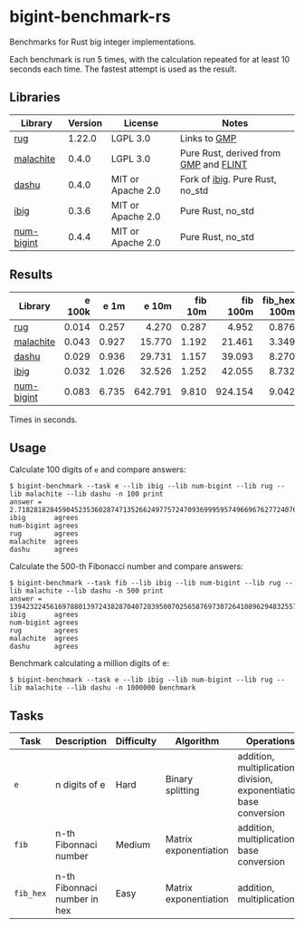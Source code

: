 # bigint-benchmark-rs

Benchmarks for Rust big integer implementations.

Each benchmark is run 5 times, with the calculation repeated for at least 10 seconds each time.
The fastest attempt is used as the result.

## Libraries

| Library                                           | Version | License           | Notes                                                                                    |
|---------------------------------------------------|---------|-------------------|------------------------------------------------------------------------------------------|
| [rug](https://crates.io/crates/rug)               | 1.22.0  | LGPL 3.0          | Links to [GMP](https://gmplib.org/)                                                      |
| [malachite](https://crates.io/crates/malachite)   | 0.4.0   | LGPL 3.0          | Pure Rust, derived from [GMP](https://gmplib.org) and [FLINT](https://www.flintlib.org/) |
| [dashu](https://crates.io/crates/dashu)           | 0.4.0   | MIT or Apache 2.0 | Fork of [ibig](https://crates.io/crates/ibig). Pure Rust, no_std                         |
| [ibig](https://crates.io/crates/ibig)             | 0.3.6   | MIT or Apache 2.0 | Pure Rust, no_std                                                                        |
| [num-bigint](https://crates.io/crates/num-bigint) | 0.4.4   | MIT or Apache 2.0 | Pure Rust, no_std                                                                        |


## Results

| Library                                           | e 100k |  e 1m |   e 10m | fib 10m | fib 100m | fib_hex 100m |
|---------------------------------------------------|-------:|------:|--------:|--------:|---------:|-------------:|
| [rug](https://crates.io/crates/rug)               |  0.014 | 0.257 |   4.270 |   0.287 |    4.952 |        0.876 |
| [malachite](https://crates.io/crates/malachite)   |  0.043 | 0.927 |  15.770 |   1.192 |   21.461 |        3.349 |
| [dashu](https://crates.io/crates/dashu)           |  0.029 | 0.936 |  29.731 |   1.157 |   39.093 |        8.270 |
| [ibig](https://crates.io/crates/ibig)             |  0.032 | 1.026 |  32.526 |   1.252 |   42.055 |        8.732 |
| [num-bigint](https://crates.io/crates/num-bigint) |  0.083 | 6.735 | 642.791 |   9.810 |  924.154 |        9.042 |

Times in seconds.

## Usage

Calculate 100 digits of `e` and compare answers:
```
$ bigint-benchmark --task e --lib ibig --lib num-bigint --lib rug --lib malachite --lib dashu -n 100 print                                             
answer = 2.718281828459045235360287471352662497757247093699959574966967627724076630353547594571382178525166427
ibig       agrees
num-bigint agrees
rug        agrees
malachite  agrees
dashu      agrees
```

Calculate the 500-th Fibonacci number and compare answers:
```
$ bigint-benchmark --task fib --lib ibig --lib num-bigint --lib rug --lib malachite --lib dashu -n 500 print                                            
answer = 139423224561697880139724382870407283950070256587697307264108962948325571622863290691557658876222521294125
ibig       agrees
num-bigint agrees
rug        agrees
malachite  agrees
dashu      agrees
```

Benchmark calculating a million digits of e:
```
$ bigint-benchmark --task e --lib ibig --lib num-bigint --lib rug --lib malachite --lib dashu -n 1000000 benchmark
```

## Tasks

| Task      | Description                  | Difficulty | Algorithm             | Operations                                                          |
|-----------|------------------------------|------------|-----------------------|---------------------------------------------------------------------|
| `e`       | n digits of e                | Hard       | Binary splitting      | addition, multiplication, division, exponentiation, base conversion |
| `fib`     | n-th Fibonnaci number        | Medium     | Matrix exponentiation | addition, multiplication, base conversion                           |
| `fib_hex` | n-th Fibonnaci number in hex | Easy       | Matrix exponentiation | addition, multiplication                                            |
